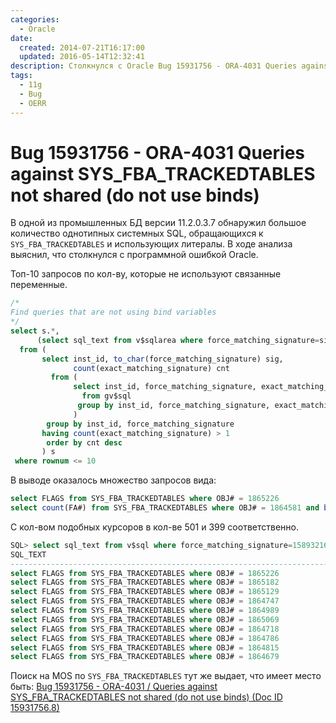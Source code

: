 ```yaml
---
categories:
  - Oracle
date:
  created: 2014-07-21T16:17:00
  updated: 2016-05-14T12:32:41
description: Столкнулся с Oracle Bug 15931756 - ORA-4031 Queries against SYS_FBA_TRACKEDTABLES not shared (do not use binds)
tags:
  - 11g
  - Bug
  - OERR
---
```


# Bug 15931756 - ORA-4031 Queries against SYS\_FBA\_TRACKEDTABLES not shared (do not use binds)

В одной из промышленных БД версии 11.2.0.3.7 обнаружил большое количество однотипных системных SQL, обращающихся к `SYS_FBA_TRACKEDTABLES` и использующих литералы.
В ходе анализа выяснил, что столкнулся с программной ошибкой Oracle.

<!-- more -->

Топ-10 запросов по кол-ву, которые не используют связанные переменные.

```sql
/*
Find queries that are not using bind variables
*/
select s.*,
      (select sql_text from v$sqlarea where force_matching_signature=sig and rownum=1) sql_text
  from (
       select inst_id, to_char(force_matching_signature) sig,
              count(exact_matching_signature) cnt
         from (
              select inst_id, force_matching_signature, exact_matching_signature
                from gv$sql
               group by inst_id, force_matching_signature, exact_matching_signature
              )
        group by inst_id, force_matching_signature
       having count(exact_matching_signature) > 1
        order by cnt desc
       ) s
 where rownum <= 10
```

В выводе оказалось множество запросов вида:

```sql
select FLAGS from SYS_FBA_TRACKEDTABLES where OBJ# = 1865226
select count(FA#) from SYS_FBA_TRACKEDTABLES where OBJ# = 1864581 and bitand(FLAGS, 128)=0
```

С кол-вом подобных курсоров в кол-ве 501 и 399 соответственно.

```sql
SQL> select sql_text from v$sql where force_matching_signature=15893216616221909352 and rownum<=10;
SQL_TEXT
---------------------------------------------------------------------------------
select FLAGS from SYS_FBA_TRACKEDTABLES where OBJ# = 1865226
select FLAGS from SYS_FBA_TRACKEDTABLES where OBJ# = 1865182
select FLAGS from SYS_FBA_TRACKEDTABLES where OBJ# = 1865129
select FLAGS from SYS_FBA_TRACKEDTABLES where OBJ# = 1864747
select FLAGS from SYS_FBA_TRACKEDTABLES where OBJ# = 1864989
select FLAGS from SYS_FBA_TRACKEDTABLES where OBJ# = 1865069
select FLAGS from SYS_FBA_TRACKEDTABLES where OBJ# = 1864718
select FLAGS from SYS_FBA_TRACKEDTABLES where OBJ# = 1864786
select FLAGS from SYS_FBA_TRACKEDTABLES where OBJ# = 1864815
select FLAGS from SYS_FBA_TRACKEDTABLES where OBJ# = 1864679
```

Поиск на MOS по `SYS_FBA_TRACKEDTABLES` тут же выдает, что имеет место быть:
[Bug 15931756 - ORA-4031 / Queries against SYS\_FBA\_TRACKEDTABLES not shared (do not use binds) (Doc ID 15931756.8)](https://support.oracle.com/rs?type=doc&id=15931756.8)

